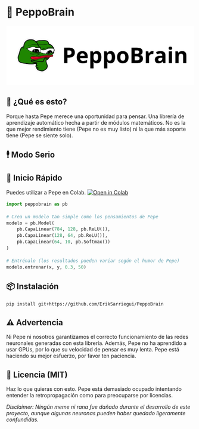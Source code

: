 # 🧠 **PeppoBrain**



![pepe pensando muy fuerte](repo_assets/peppobrain_img.png)

## 🤔 **¿Qué es esto?**
Porque hasta Pepe merece una oportunidad para pensar. Una librería de aprendizaje automático hecha a partir de módulos matemáticos. No es la que mejor rendimiento tiene (Pepe no es muy listo) ni la que más soporte tiene (Pepe se siente solo).

## 🕴️ **Modo Serio**

## 🚀 **Inicio Rápido**
Puedes utilizar a Pepe en Colab. [![Open in Colab](https://colab.research.google.com/assets/colab-badge.svg)](https://colab.research.google.com/github/ErikSarriegui/PeppoBrain/blob/main/quickstart.ipynb)

```python
import peppobrain as pb

# Crea un modelo tan simple como los pensamientos de Pepe
modelo = pb.Model(
    pb.CapaLinear(784, 128, pb.ReLU()),
    pb.CapaLinear(128, 64, pb.ReLU()),
    pb.CapaLinear(64, 10, pb.Softmax())
)

# Entrénalo (los resultados pueden variar según el humor de Pepe)
modelo.entrenar(x, y, 0.3, 50)
```
## **📦 Instalación**
`pip install git+https://github.com/ErikSarriegui/PeppoBrain`

## **⚠️ Advertencia**
Ni Pepe ni nosotros garantizamos el correcto funcionamiento de las redes neuronales generadas con esta librería. Además, Pepe no ha aprendido a usar GPUs, por lo que su velocidad de pensar es muy lenta. Pepe está haciendo su mejor esfuerzo, por favor ten paciencia.

## **📝 Licencia (MIT)**
Haz lo que quieras con esto. Pepe está demasiado ocupado intentando entender la retropropagación como para preocuparse por licencias.

*Disclaimer: Ningún meme ni rana fue dañado durante el desarrollo de este proyecto, aunque algunas neuronas pueden haber quedado ligeramente confundidas.*
